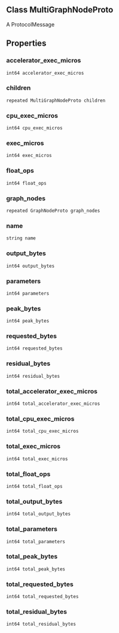 ## Class MultiGraphNodeProto
A ProtocolMessage
## Properties
### accelerator_exec_micros
`int64 accelerator_exec_micros`
### children
`repeated MultiGraphNodeProto children`
### cpu_exec_micros
`int64 cpu_exec_micros`
### exec_micros
`int64 exec_micros`
### float_ops
`int64 float_ops`
### graph_nodes
`repeated GraphNodeProto graph_nodes`
### name
`string name`
### output_bytes
`int64 output_bytes`
### parameters
`int64 parameters`
### peak_bytes
`int64 peak_bytes`
### requested_bytes
`int64 requested_bytes`
### residual_bytes
`int64 residual_bytes`
### total_accelerator_exec_micros
`int64 total_accelerator_exec_micros`
### total_cpu_exec_micros
`int64 total_cpu_exec_micros`
### total_exec_micros
`int64 total_exec_micros`
### total_float_ops
`int64 total_float_ops`
### total_output_bytes
`int64 total_output_bytes`
### total_parameters
`int64 total_parameters`
### total_peak_bytes
`int64 total_peak_bytes`
### total_requested_bytes
`int64 total_requested_bytes`
### total_residual_bytes
`int64 total_residual_bytes`
